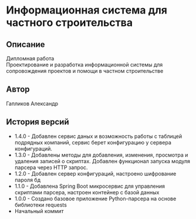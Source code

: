# Информационная система для частного строительства

## Описание

Дипломная работа \
Проектирование и разработка информационной системы для сопровождения проектов и помощи 
в частном строительстве

## Автор

Гапликов Александр

## История версий

*  1.4.0 - Добавлен сервис даных и возможность работы с таблицей подрядных компаний, сервис берет конфигурацию у сервера конфигураций.
*  1.3.0 - Добавлены методы для добавления, изменения, просмотра и удаления записей о скриптах. Добавлен функционал запуска модуля парсера через HTTP запрос.
*  1.2.0 - Добавлен сервер конфигураций, настроено шифрование пароля бд
*  1.1.0 - Добавлена Spring Boot микросервис для управления скриптами парсера, настроен контейнер с базой данных 
*  1.0.0 - Создано базовое приложение Python-парсера на основе библиотеки requests
*  Начальный коммит

